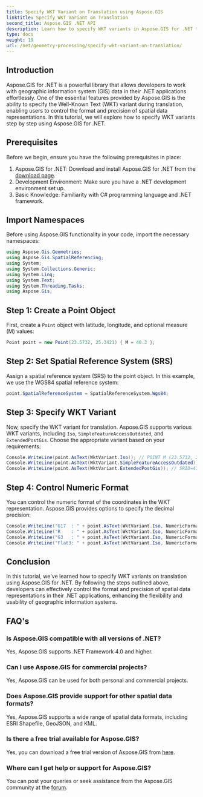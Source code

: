 ```yaml
---
title: Specify WKT Variant on Translation using Aspose.GIS
linktitle: Specify WKT Variant on Translation
second_title: Aspose.GIS .NET API
description: Learn how to specify WKT variants in Aspose.GIS for .NET to control spatial data representation format and precision effectively.
type: docs
weight: 19
url: /net/geometry-processing/specify-wkt-variant-on-translation/
---
```

## Introduction
Aspose.GIS for .NET is a powerful library that allows developers to work with geographic information system (GIS) data in their .NET applications effortlessly. One of the essential features provided by Aspose.GIS is the ability to specify the Well-Known Text (WKT) variant during translation, enabling users to control the format and precision of spatial data representations. In this tutorial, we will explore how to specify WKT variants step by step using Aspose.GIS for .NET.
## Prerequisites
Before we begin, ensure you have the following prerequisites in place:
1. Aspose.GIS for .NET: Download and install Aspose.GIS for .NET from the [download page](https://releases.aspose.com/gis/net/).
2. Development Environment: Make sure you have a .NET development environment set up.
3. Basic Knowledge: Familiarity with C# programming language and .NET framework.

## Import Namespaces
Before using Aspose.GIS functionality in your code, import the necessary namespaces:
```csharp
using Aspose.Gis.Geometries;
using Aspose.Gis.SpatialReferencing;
using System;
using System.Collections.Generic;
using System.Linq;
using System.Text;
using System.Threading.Tasks;
using Aspose.Gis;
```
## Step 1: Create a Point Object
First, create a `Point` object with latitude, longitude, and optional measure (M) values:
```csharp
Point point = new Point(23.5732, 25.3421) { M = 40.3 };
```
## Step 2: Set Spatial Reference System (SRS)
Assign a spatial reference system (SRS) to the point object. In this example, we use the WGS84 spatial reference system:
```csharp
point.SpatialReferenceSystem = SpatialReferenceSystem.Wgs84;
```
## Step 3: Specify WKT Variant
Now, specify the WKT variant for translation. Aspose.GIS supports various WKT variants, including `Iso`, `SimpleFeatureAccessOutdated`, and `ExtendedPostGis`. Choose the appropriate variant based on your requirements:
```csharp
Console.WriteLine(point.AsText(WktVariant.Iso)); // POINT M (23.5732, 25.3421, 40.3)
Console.WriteLine(point.AsText(WktVariant.SimpleFeatureAccessOutdated)); // POINT (23.5732, 25.3421)
Console.WriteLine(point.AsText(WktVariant.ExtendedPostGis)); // SRID=4326;POINTM (23.5732, 25.3421, 40.3)
```
## Step 4: Control Numeric Format
You can control the numeric format of the coordinates in the WKT representation. Aspose.GIS provides options to specify the decimal precision:
```csharp
Console.WriteLine("G17  : " + point.AsText(WktVariant.Iso, NumericFormat.General(17))); // POINT M (23.5732 25.342099999999999 40.299999999999997)
Console.WriteLine("R    : " + point.AsText(WktVariant.Iso, NumericFormat.RoundTrip)); // POINT M (23.5732 25.3421 40.3)
Console.WriteLine("G3   : " + point.AsText(WktVariant.Iso, NumericFormat.General(3))); // POINT M (23.6 25.3 40.3)
Console.WriteLine("Flat3: " + point.AsText(WktVariant.Iso, NumericFormat.Flat(3))); // POINT M (23.573 25.342 40.3)
```

## Conclusion
In this tutorial, we've learned how to specify WKT variants on translation using Aspose.GIS for .NET. By following the steps outlined above, developers can effectively control the format and precision of spatial data representations in their .NET applications, enhancing the flexibility and usability of geographic information systems.
## FAQ's
### Is Aspose.GIS compatible with all versions of .NET?
Yes, Aspose.GIS supports .NET Framework 4.0 and higher.
### Can I use Aspose.GIS for commercial projects?
Yes, Aspose.GIS can be used for both personal and commercial projects.
### Does Aspose.GIS provide support for other spatial data formats?
Yes, Aspose.GIS supports a wide range of spatial data formats, including ESRI Shapefile, GeoJSON, and KML.
### Is there a free trial available for Aspose.GIS?
Yes, you can download a free trial version of Aspose.GIS from [here](https://releases.aspose.com/).
### Where can I get help or support for Aspose.GIS?
You can post your queries or seek assistance from the Aspose.GIS community at the [forum](https://forum.aspose.com/c/gis/33).
